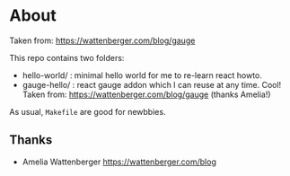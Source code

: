 # About

Taken from: https://wattenberger.com/blog/gauge

This repo contains two folders:

* hello-world/ : minimal hello world for me to re-learn react howto.
* gauge-hello/ : react gauge addon which I can reuse at any time. Cool! Taken from: https://wattenberger.com/blog/gauge (thanks Amelia!)

As usual, `Makefile` are good for newbbies.

## Thanks

* Amelia Wattenberger https://wattenberger.com/blog